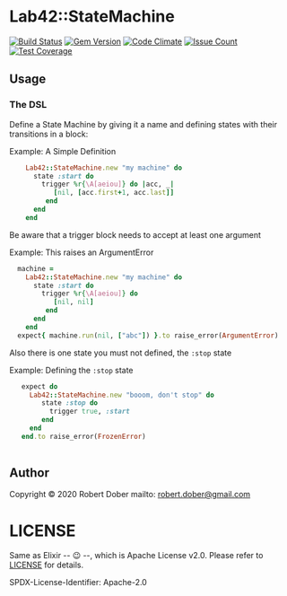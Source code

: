 
# Lab42::StateMachine

[![Build Status](https://travis-ci.org/RobertDober/lab42_state_machine.svg?branch=master)](https://travis-ci.org/RobertDober/lab42_state_machine)
[![Gem Version](https://badge.fury.io/rb/lab42_state_machine.svg)](http://badge.fury.io/rb/lab42_state_machine)
[![Code Climate](https://codeclimate.com/github/RobertDober/lab42_state_machine/badges/gpa.svg)](https://codeclimate.com/github/RobertDober/lab42_state_machine)
[![Issue Count](https://codeclimate.com/github/RobertDober/lab42_state_machine/badges/issue_count.svg)](https://codeclimate.com/github/RobertDober/lab42_state_machine)
[![Test Coverage](https://codeclimate.com/github/RobertDober/lab42_state_machine/badges/coverage.svg)](https://codeclimate.com/github/RobertDober/lab42_state_machine)

## Usage

### The DSL

Define a State Machine by giving it a name and defining states with their transitions in a block:

Example: A Simple Definition

```ruby :example 
    Lab42::StateMachine.new "my machine" do
      state :start do
        trigger %r{\A[aeiou]} do |acc, _|
           [nil, [acc.first+1, acc.last]]
         end
      end
    end
```

Be aware that a trigger block needs to accept at least one argument

Example: This raises an ArgumentError

```ruby :example
  machine = 
    Lab42::StateMachine.new "my machine" do
      state :start do
        trigger %r{\A[aeiou]} do
           [nil, nil]
         end
      end
    end
  expect{ machine.run(nil, ["abc"]) }.to raise_error(ArgumentError)
```

Also there is one state you must not defined, the `:stop` state

Example: Defining the `:stop` state

```ruby :example
   expect do
     Lab42::StateMachine.new "booom, don't stop" do
        state :stop do
          trigger true, :start
        end
     end
   end.to raise_error(FrozenError)
    
```






## Author

Copyright © 2020 Robert Dober
mailto: robert.dober@gmail.com

# LICENSE

Same as Elixir -- &#X1F609; --, which is Apache License v2.0. Please refer to [LICENSE](LICENSE) for details.

SPDX-License-Identifier: Apache-2.0

